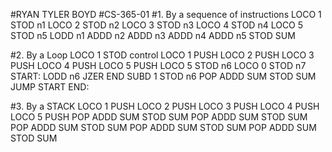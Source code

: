 #RYAN TYLER BOYD
#CS-365-01
#1. By a sequence of instructions
LOCO 1
STOD n1
LOCO 2
STOD n2
LOCO 3
STOD n3
LOCO 4
STOD n4
LOCO 5
STOD n5
LODD n1
ADDD n2
ADDD n3
ADDD n4
ADDD n5
STOD SUM

#2. By a Loop
LOCO 1
STOD control
LOCO 1
PUSH
LOCO 2
PUSH
LOCO 3
PUSH
LOCO 4
PUSH
LOCO 5
PUSH
LOCO 5
STOD n6
LOCO 0
STOD n7
START:
LODD n6
JZER END
SUBD 1
STOD n6
POP
ADDD SUM
STOD SUM
JUMP START
END:

#3. By a STACK
LOCO 1
PUSH
LOCO 2
PUSH
LOCO 3
PUSH
LOCO 4
PUSH
LOCO 5
PUSH
POP
ADDD SUM
STOD SUM
POP
ADDD SUM
STOD SUM
POP
ADDD SUM
STOD SUM
POP
ADDD SUM
STOD SUM
POP
ADDD SUM
STOD SUM